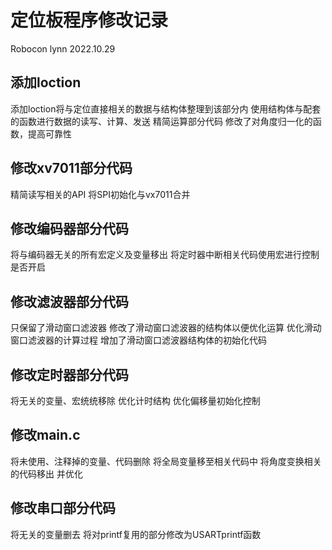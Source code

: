 # 定位板程序修改记录

Robocon lynn 2022.10.29

## 添加loction
添加loction将与定位直接相关的数据与结构体整理到该部分内
使用结构体与配套的函数进行数据的读写、计算、发送
精简运算部分代码
修改了对角度归一化的函数，提高可靠性

## 修改xv7011部分代码
精简读写相关的API
将SPI初始化与vx7011合并
## 修改编码器部分代码
将与编码器无关的所有宏定义及变量移出
将定时器中断相关代码使用宏进行控制是否开启
## 修改滤波器部分代码
只保留了滑动窗口滤波器
修改了滑动窗口滤波器的结构体以便优化运算
优化滑动窗口滤波器的计算过程
增加了滑动窗口滤波器结构体的初始化代码
## 修改定时器部分代码
将无关的变量、宏统统移除
优化计时结构
优化偏移量初始化控制
## 修改main.c
将未使用、注释掉的变量、代码删除
将全局变量移至相关代码中
将角度变换相关的代码移出 并优化
## 修改串口部分代码
将无关的变量删去
将对printf复用的部分修改为USARTprintf函数